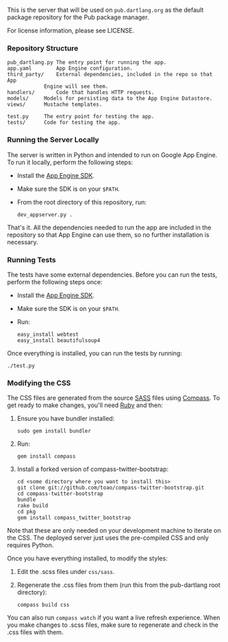 This is the server that will be used on `pub.dartlang.org` as the default
package repository for the Pub package manager.

For license information, please see LICENSE.

### Repository Structure

    pub_dartlang.py	The entry point for running the app.
    app.yaml		App Engine configuration.
    third_party/	External dependencies, included in the repo so that App
    			Engine will see them.
    handlers/		Code that handles HTTP requests.
    models/		Models for persisting data to the App Engine Datastore.
    views/		Mustache templates.

    test.py		The entry point for testing the app.
    tests/		Code for testing the app.

### Running the Server Locally

The server is written in Python and intended to run on Google App Engine. To run
it locally, perform the following steps:

  * Install the [App Engine SDK][].
  * Make sure the SDK is on your `$PATH`.
  * From the root directory of this repository, run:

        dev_appserver.py .

[app engine sdk]: https://developers.google.com/appengine/downloads

That's it. All the dependencies needed to run the app are included in the
repository so that App Engine can use them, so no further installation is
necessary.

### Running Tests

The tests have some external dependencies. Before you can run the tests,
perform the following steps once:

  * Install the [App Engine SDK][].
  * Make sure the SDK is on your `$PATH`.
  * Run:

        easy_install webtest
        easy_install beautifulsoup4

Once everything is installed, you can run the tests by running:

    ./test.py

### Modifying the CSS

The CSS files are generated from the source [SASS][] files using [Compass][].
To get ready to make changes, you'll need [Ruby][] and then:

[ruby]: http://ruby-lang.org
[sass]: http://sass-lang.com
[compass]: http://compass-style.org

 1. Ensure you have bundler installed:

        sudo gem install bundler

 2. Run:

        gem install compass

 3. Install a forked version of compass-twitter-bootstrap:

        cd <some directory where you want to install this>
        git clone git://github.com/toao/compass-twitter-bootstrap.git
        cd compass-twitter-bootstrap
        bundle
        rake build
        cd pkg
        gem install compass_twitter_bootstrap

Note that these are only needed on your development machine to iterate on the
CSS. The deployed server just uses the pre-compiled CSS and only requires
Python.

Once you have everything installed, to modify the styles:

 1. Edit the .scss files under `css/sass`.
 2. Regenerate the .css files from them (run this from the pub-dartlang root directory):

        compass build css

You can also run `compass watch` if you want a live refresh experience. When
you make changes to .scss files, make sure to regenerate and check in the .css
files with them.
